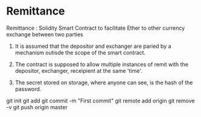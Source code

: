 # Remittance
Remittance : Solidity Smart Contract to facilitate Ether to other currency exchange between two parties

1) It is assumed that the depositor and exchanger are paried by a mechanism outisde the scope of the smart contract.

2) The contract is supposed to allow multiple instances of remit with the depositor, exchanger, receipient at the same 'time'.

3) The secret stored on storage, where anyone can see, is the hash of the password.


git init
git add
git commit -m "First commit"
git remote add origin <remote repo url>
git remove -v
git push origin master
